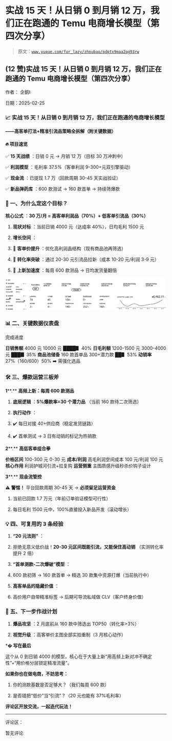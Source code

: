 # 实战 15 天！从日销 0 到月销 12 万，我们正在跑通的 Temu 电商增长模型（第四次分享）

> 原文：[`www.yuque.com/for_lazy/zhoubao/odptx9maa2qg93rw`](https://www.yuque.com/for_lazy/zhoubao/odptx9maa2qg93rw)

## (12 赞)实战 15 天！从日销 0 到月销 12 万，我们正在跑通的 Temu 电商增长模型（第四次分享）

作者： 企鹅

日期：2025-02-25

### 📈  **实战 15 天！从日销 0 到月销 12 万，我们正在跑通的电商增长模型**

**——高客单打法+精准引流品策略全拆解（附关键数据）**

#### 🔥  **项目速览**

✅  **15 天战绩** ：日销 0 元 → 月销 12 万（目标 30 万冲刺中）

✅  **利润模型** ：毛利率 37.5%（客单利润 9-300+元双引擎驱动）

✅  **现金流** ：已提现 1.7 万（回款周期 30-45 天实战验证）

✅  **新品弹药库** ：600 款测试 → 160 款首单 → 持续筛爆款

### 🎯  **一、为什么定这个目标？**

**核心公式** ：**30 万/月 = 高客单利润品（70%）+ 低客单引流品（30%）**

1.  **现状对标** ：当前日销 4000 元（达成率 40%），日均毛利 1500 元

2.  **增长空间** ：

3.  🔺  **客单价提升** ：优化高利润品结构（现有商品池再筛选）

4.  🔺  **转化率突破** ：通过 20-30 元引流品拉新（成本 10-20 元/利润 3-9 元）

5.  🔺  **上新加速度** ：每周 600 款测品 → 日均发货量翻倍

![](img/2c3bf2344bdca62240e148fa165b2b74.png "None")

### 📊  **二、关键数据仪表盘**

完成进度

**日销售额** 4000 元 10000 元 ████▋ 40% **日毛利额** 1200-1500 元 3000-4000 元 ███▊ 35% **商品池储备** 160 款首单品 300+潜力款 ██▋ 53% **动销率** 27%（160/600）50% ➡️ 需强化选品

### 🛠️  **三、爆款运营三板斧**

**1****.** **高频上新：每周 600 款测品**

1.  **底层逻辑** ：**5%爆款率=30 个潜力品** （当前 160 款待二次筛选）

2.  **执行动作** ：

3.  ✔️ 每日对接 40+供应商（稳定发货链路）

4.  ✔️ 首单测试 → 3 日有动销的标记为热销款

**2****.** **高低客单组合拳**

**价格区间** 100-300 元 0-30 元 **成本/利润** 高毛利润空间成本 100 元/利润 100 元 **核心作用** 利润护城河引流+拉复购 **运营侧重** 主图质感升级秒杀价钩子设计

**3****.** **现金流管控**

⚠️  **警惕！** 平台回款周期 30-45 天 → **必须留足运营资金**

1.  当前已回款 1.7 万元（年前订单验证模型可行性）

2.  每日毛利 1500 元中，100%直接投入新品开发（滚动增长）

### 💡  **四、可复用的 3 条经验**

1.  **“20 元法则”** ：

2.  拒绝无意义低价战！**20-30 元区间既能引流，又能保住高动销** （实测转化率提升 2 倍）

3.  **“首单测款-二次爆破”模型** ：

4.  600 款初筛 → 160 款首单 → 精选 30 款集中资源打爆（当前执行中）

5.  **高客单品的隐藏价值** ：

6.  高价用户自带精准标签 → 后期可导流私域做 CLV（客户终身价值）

### 🚀  **五、下一步作战计划**

1.  **爆品攻坚** ：2 月底前从 160 款中筛选出 TOP50（转化率>3%）

2.  **视觉升级** ：高客单价主图全部实拍重制（3 月核心动作）

***� 写在最后**

这个从 0 到日销 4000 的模型，核心在于大量上新“用高频上新对冲不确定性”+“用价格分层锁定精准流量”。

**如果你也在做电商，不妨思考：**

1.  你的测款基数是否足够大？（我们每周 600 款）

2.  是否错把“低价”当“引流”？（20 元也能有 37%毛利率）

**评论区开放交流，一起迭代玩法！**

* * *

评论区：

暂无评论